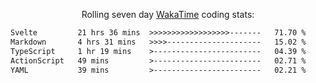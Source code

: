 <p align="center">Rolling seven day <a href='https://wakatime.com/'> WakaTime</a> coding stats:</p>
<!--START_SECTION:waka-->

```txt
Svelte         21 hrs 36 mins  >>>>>>>>>>>>>>>>>>-------   71.70 %
Markdown       4 hrs 31 mins   >>>>---------------------   15.02 %
TypeScript     1 hr 19 mins    >------------------------   04.39 %
ActionScript   49 mins         >------------------------   02.71 %
YAML           39 mins         >------------------------   02.21 %
```

<!--END_SECTION:waka-->

